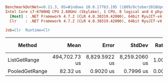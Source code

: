 ``` ini

BenchmarkDotNet=v0.11.3, OS=Windows 10.0.17763.195 (1809/October2018Update/Redstone5)
Intel Core i7-6700HQ CPU 2.60GHz (Skylake), 1 CPU, 8 logical and 4 physical cores
  [Host] : .NET Framework 4.7.2 (CLR 4.0.30319.42000), 64bit RyuJIT-v4.7.3260.0
  Clr    : .NET Framework 4.7.2 (CLR 4.0.30319.42000), 64bit RyuJIT-v4.7.3260.0

Job=Clr  Runtime=Clr  

```
|         Method |          Mean |         Error |        StdDev | Ratio | Gen 0/1k Op | Gen 1/1k Op | Gen 2/1k Op | Allocated Memory/Op |
|--------------- |--------------:|--------------:|--------------:|------:|------------:|------------:|------------:|--------------------:|
|   ListGetRange | 494,702.73 us | 8,829.5922 us | 8,259.2060 us | 1.000 | 683000.0000 | 552000.0000 | 552000.0000 |        2915638960 B |
| PooledGetRange |      82.32 us |     0.9020 us |     0.7996 us | 0.000 |           - |           - |           - |                   - |
